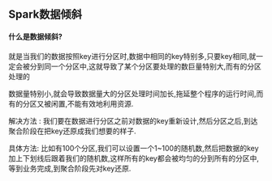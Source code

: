 ## Spark数据倾斜

#### 什么是数据倾斜?

就是当我们的数据按照key进行分区时,数据中相同的key特别多,只要key相同,就一定会被分到同一个分区中,这就导致了某个分区要处理的数巨量特别大,而有的分区处理的

数据量特别小,就会导致数据量大的分区处理时间加长,拖延整个程序的运行时间,而有的分区又被闲置,不能有效地利用资源.

解决方法 : 我们要在数据进行分区之前对数据的key重新设计,然后分区之后,到达聚合阶段在把key还原成我们想要的样子.

具体方法: 比如有100个分区,我们可以设置一个1~100的随机数,然后把数据的key加上下划线后跟着我们的随机数,这样所有的key都会被均匀的分到所有的分区中,
等到业务完成,到聚合阶段先对key还原.
